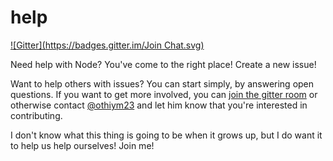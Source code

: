 help
====
[![Gitter](https://badges.gitter.im/Join Chat.svg)](https://gitter.im/node-forward/help?utm_source=badge&utm_medium=badge&utm_campaign=pr-badge&utm_content=badge)

Need help with Node? You've come to the right place! Create a new issue!

Want to help others with issues? You can start simply, by answering open questions. If you want to get more involved, you can [join the gitter room](https://gitter.im/node-forward/help) or otherwise contact [@othiym23](https://github.com/othiym23) and let him know that you're interested in contributing.

I don't know what this thing is going to be when it grows up, but I do want it to help us help ourselves! Join me!
